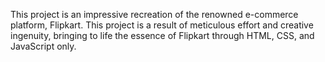 This project is an impressive recreation of the renowned e-commerce platform, Flipkart. This project is a result of meticulous effort and creative ingenuity, bringing to life the essence of Flipkart through HTML, CSS, and JavaScript only.
